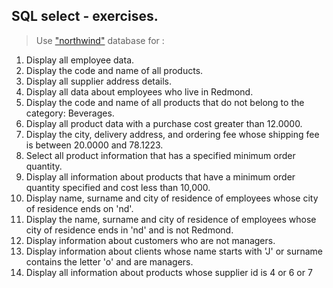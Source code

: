 ## SQL select - exercises.

> Use ["northwind"](https://drive.google.com/file/d/1tv1XqBGzfdZ97yIsNd_CsGnQpL2knPQ4/view) database for :

1. Display all employee data.
2. Display the code and name of all products.
3. Display all supplier address details.
4. Display all data about employees who live in Redmond.
5. Display the code and name of all products that do not belong to the category: Beverages.
6. Display all product data with a purchase cost greater than 12.0000.
7. Display the city, delivery address, and ordering fee whose shipping fee is between 20.0000 and 78.1223.
8. Select all product information that has a specified minimum order quantity.
9. Display all information about products that have a minimum order quantity specified and cost less than 10,000.
10. Display name, surname and city of residence of employees whose city of residence ends on 'nd'.
11. Display the name, surname and city of residence of employees whose city of residence ends in 'nd' and is not Redmond.
12. Display information about customers who are not managers.
13. Display information about clients whose name starts with 'J' or surname contains the letter 'o' and are managers.
14. Display all information about products whose supplier id is 4 or 6 or 7